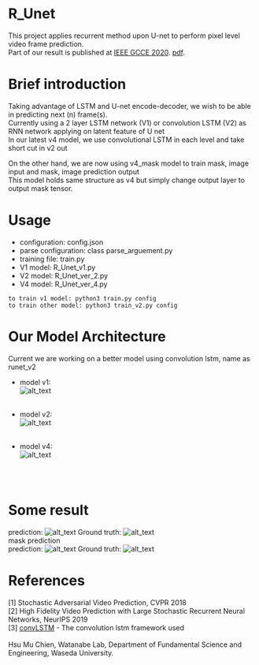 # R_Unet
This project applies recurrent method upon U-net to perform pixel level video frame prediction. </br>
Part of our result is published at [IEEE GCCE 2020](https://ieeexplore.ieee.org/document/9292008). [pdf](https://www.ams.giti.waseda.ac.jp/data/pdf-files/2020_GCCE_hsu.pdf).</br>

# Brief introduction
Taking advantage of LSTM and U-net encode-decoder, we wish to be able in predicting next (n) frame(s). </br>
Currently using a 2 layer LSTM network (V1) or convolution LSTM (V2) as RNN network applying on latent feature of U net </br>
In our latest v4 model, we use convolutional LSTM in each level and take short cut in v2 out</br>

On the other hand, we are now using v4_mask model to train mask, image input and mask, image prediction output</br>
This model holds same structure as v4 but simply change output layer to output mask tensor. </br>

# Usage
* configuration: config.json </br>
* parse configuration: class parse_arguement.py </br>
* training file: train.py </br>
* V1 model: R_Unet_v1.py </br>
* V2 model:  R_Unet_ver_2.py </br>
* V4 model:  R_Unet_ver_4.py </br>
```
to train v1 model: python3 train.py config 
to train other model: python3 train_v2.py config 
```

# Our Model Architecture
Current we are working on a better model using convolution lstm, name as runet_v2 </br>
* model v1:</br>
![alt_text](https://github.com/vagr8/R_Unet/blob/master/runet_v1.jpg) </br> </br>

* model v2:</br>
![alt_text](https://github.com/vagr8/R_Unet/blob/master/pics/runet_v2.0_std.png) </br> </br>

* model v4:</br>
![alt_text](https://github.com/vagr8/R_Unet/blob/master/pics/v4_.png) 
</br>
</br>


# Some result
prediction:
 ![alt_text](https://github.com/vagr8/R_Unet/blob/master/pics/4_24000val.gif) 
Ground truth:
 ![alt_text](https://github.com/vagr8/R_Unet/blob/master/pics/4_24000val_gt.gif)
</br>
mask prediction
</br>
prediction:
 ![alt_text](https://github.com/vagr8/R_Unet/blob/master/pics/mask%206000%20gt.gif) 
Ground truth:
 ![alt_text](https://github.com/vagr8/R_Unet/blob/master/pics/mask%206000.gif)
<br>


# References
[1] Stochastic Adversarial Video Prediction, CVPR 2018</br>
[2] High Fidelity Video Prediction with
Large Stochastic Recurrent Neural Networks, NeurIPS 2019</br>
[3] [convLSTM](https://github.com/automan000/Convolutional_LSTM_PyTorch) - The convolution lstm framework used </br></br>
Hsu Mu Chien, Watanabe Lab, Department of Fundamental Science and Engineering, Waseda University.
